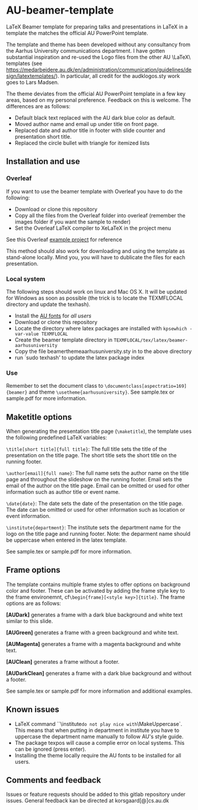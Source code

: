 # AU-beamer-template
LaTeX Beamer template for preparing talks and presentations in LaTeX in a template the matches the official AU PowerPoint template.

The template and theme has been developed without any consultancy from the Aarhus University communications department. I have gotten substantial inspiration and re-used the Logo files from the other AU \LaTeX\ templates (see https://medarbejdere.au.dk/en/administration/communication/guidelines/design/latextemplates/). In particular, all credit for the audklogos.sty work goes to Lars Madsen.

The theme deviates from the official AU PowerPoint template in a few key areas, based on my personal preference. Feedback on this is welcome. The differences are as follows: 

- Default black text replaced with the AU dark blue color as default.
- Moved author name and email up under title on front page.
- Replaced date and author title in footer with slide counter and presentation short title.
- Replaced the circle bullet with triangle for itemized lists

## Installation and use

### Overleaf
If you want to use the beamer template with Overleaf you have to do the following:

- Download or clone this repository
- Copy all the files from the Overleaf folder into overleaf (remember the images folder if you want the sample to render)
- Set the Overleaf LaTeX compiler to XeLaTeX in the project menu

See this Overleaf [example project](https://www.overleaf.com/read/gfhhfspffcjb) for reference

This method should also work for downloading and using the template as stand-alone locally. Mind you, you will have to dublicate the files for each presentation.

### Local system

The following steps should work on linux and Mac OS X. It will be updated for Windows as soon as possible (the trick is to locate the TEXMFLOCAL directory and update the texhash).

- Install the [AU fonts](https://medarbejdere.au.dk/en/administration/communication/guidelines/guidelinesforfonts/downloadfonts/browse) for *all users*
- Download or clone this repository 
- Locate the directory where latex packages are installed with `kpsewhich -var-value TEXMFLOCAL` 
- Create the beamer template directory in `TEXMFLOCAL/tex/latex/beamer-aarhusuniversity`
- Copy the file beamerthemeaarhusuniversity.sty in to the above directory
- run `sudo texhash' to update the latex package index

### Use

Remember to set the document class to `\documentclass[aspectratio=169]{beamer}` and theme  `\usetheme{aarhusuniversity}`. See sample.tex or sample.pdf for more information.

## Maketitle options
When generating the presentation title page (`\maketitle`), the template uses the following predefined LaTeX variables:

`\title[short title]{full title}`: The full title sets the title of the presentation on the title page. The short title sets the short title on the running footer.

`\author[email]{full name}`: The full name sets the author name on the title page and throughout the slideshow on the running footer. Email sets the email of the author on the title page. Email can be omitted or used for other information such as author title or event name.

`\date{date}`: The date sets the date of the presentation on the title page. The date can be omitted or used for other information such as location or event information.

`\institute{department}`: The institute sets the department name for the logo on the title page and running footer. Note: the deparment name should be uppercase when entered in the latex template.

See sample.tex or sample.pdf for more information.

## Frame options
The template contains multiple frame styles to offer options on background color and footer. These can be activated by adding the frame style key to the frame environemnt, cf`\begin{frame}[<style key>]{title}`. The frame options are as follows:

**[AUDark]** generates a frame with a dark blue background and white text similar to this slide.

**[AUGreen]** generates a frame with a green background and white text.

**[AUMagenta]** generates a frame with a magenta background and white text.

**[AUClean]** generates a frame without a footer.

**[AUDarkClean]** generates a frame with a dark blue background and without a footer.

See sample.tex or sample.pdf for more information and additional examples.

## Known issues
- LaTeX command ``\institute` do not play nice with `\MakeUppercase`. This means that when putting in department in institute you have to uppercase the department name manually to follow AU's style guide.
- The package texpos will cause a complie error on local systems. This can be ignored (press enter).
- Installing the theme locally require the AU fonts to be installed for all users.

## Comments and feedback
Issues or feature requests should be added to this gitlab repository under issues. General feedback kan be directed at korsgaard[@]cs.au.dk
